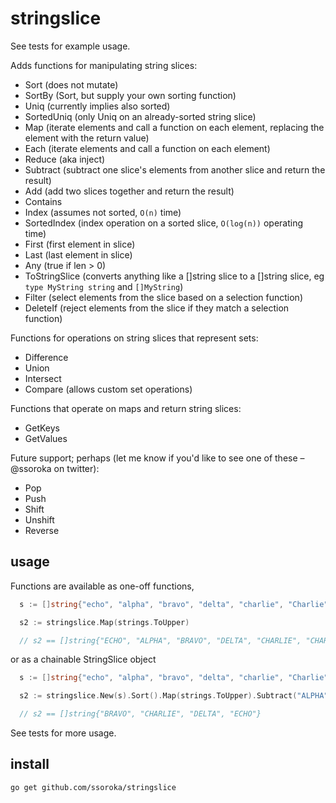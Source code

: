 # stringslice

See tests for example usage.

Adds functions for manipulating string slices: 

- Sort (does not mutate)
- SortBy (Sort, but supply your own sorting function)
- Uniq (currently implies also sorted)
- SortedUniq (only Uniq on an already-sorted string slice)
- Map (iterate elements and call a function on each element, replacing the element with the return value)
- Each (iterate elements and call a function on each element)
- Reduce (aka inject)
- Subtract (subtract one slice's elements from another slice and return the result)
- Add (add two slices together and return the result)
- Contains 
- Index (assumes not sorted, `O(n)` time)
- SortedIndex (index operation on a sorted slice, `O(log(n))` operating time)
- First (first element in slice)
- Last (last element in slice)
- Any (true if len > 0)
- ToStringSlice (converts anything like a []string slice to a []string slice, eg `type MyString string` and `[]MyString`)
- Filter (select elements from the slice based on a selection function)
- DeleteIf (reject elements from the slice if they match a selection function)

Functions for operations on string slices that represent sets:

- Difference
- Union
- Intersect
- Compare (allows custom set operations)

Functions that operate on maps and return string slices:

- GetKeys
- GetValues

Future support; perhaps (let me know if you'd like to see one of these – @ssoroka on twitter):

- Pop
- Push
- Shift
- Unshift
- Reverse

## usage

Functions are available as one-off functions, 

```go
  s := []string{"echo", "alpha", "bravo", "delta", "charlie", "Charlie"}

  s2 := stringslice.Map(strings.ToUpper)

  // s2 == []string{"ECHO", "ALPHA", "BRAVO", "DELTA", "CHARLIE", "CHARLIE"}
```

or as a chainable StringSlice object

```go
  s := []string{"echo", "alpha", "bravo", "delta", "charlie", "Charlie"}

  s2 := stringslice.New(s).Sort().Map(strings.ToUpper).Subtract("ALPHA").Uniq().Slice()

  // s2 == []string{"BRAVO", "CHARLIE", "DELTA", "ECHO"}
```

See tests for more usage.

## install

`go get github.com/ssoroka/stringslice`
